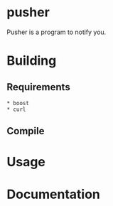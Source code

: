 # pusher
Pusher is a program to notify you.


# Building
## Requirements

	* boost
	* curl

## Compile




# Usage



# Documentation
